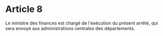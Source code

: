 # Article 8

Le ministre des finances est chargé de l'exécution du présent arrêté, qui sera envoyé aux administrations centrales des départements.
